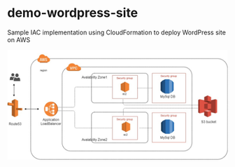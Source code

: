 # demo-wordpress-site
Sample IAC implementation using CloudFormation  to deploy WordPress site on AWS

![architecture diagram](https://github.com/aviral-tzu/demo-wordpress-site/blob/master/demo-diagram.jpg)
